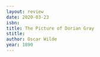 ```yaml
---
layout: review
date: 2020-03-23
isbn: 
title: The Picture of Dorian Gray
stitle: 
author: Oscar Wilde
year: 1890
---
```

